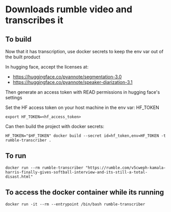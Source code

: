 # Downloads rumble video and transcribes it

## To build

Now that it has transcription, use docker secrets to 
keep the env var out of the built product

In hugging face, accept the licenses at:
- https://huggingface.co/pyannote/segmentation-3.0
- https://huggingface.co/pyannote/speaker-diarization-3.1

Then generate an access token with READ permissions in hugging face's settings

Set the HF access token on your host machine in the env var: HF_TOKEN

    export HF_TOKEN=<hf_access_token>

Can then build the project with docker secrets:

    HF_TOKEN="$HF_TOKEN" docker build --secret id=hf_token,env=HF_TOKEN -t rumble-transcriber .

## To run

    docker run --rm rumble-transcriber "https://rumble.com/v5cweph-kamala-harris-finally-gives-softball-interview-and-its-still-a-total-disast.html"


## To access the docker container while its running
    docker run -it --rm --entrypoint /bin/bash rumble-transcriber
